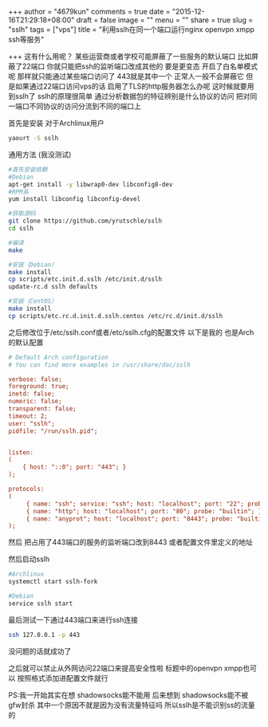 +++
author = "4679kun"
comments = true
date = "2015-12-16T21:29:18+08:00"
draft = false
image = ""
menu = ""
share = true
slug = "sslh"
tags = ["vps"]
title = "利用sslh在同一个端口运行nginx openvpn xmpp ssh等服务"

+++
  这有什么用呢？ 某些运营商或者学校可能屏蔽了一些服务的默认端口 比如屏蔽了22端口 你就只能把ssh的监听端口改成其他的 要是更变态 开启了白名单模式呢 那样就只能通过某些端口访问了 443就是其中一个 正常人一般不会屏蔽它 但是如果通过22端口访问vps的话 启用了TLS的http服务器怎么办呢 这时候就要用到sslh了
  sslh的原理很简单 通过分析数据包的特征辨别是什么协议的访问 把对同一端口不同协议的访问分流到不同的端口上

首先是安装
对于Archlinux用户
```bash
yaourt -S sslh
```
通用方法 (我没测试)
```bash
#首先安装依赖
#Debian
apt-get install -y libwrap0-dev libconfig8-dev
#RPM系
yum install libconfig libconfig-devel

#获取源码
git clone https://github.com/yrutschle/sslh
cd sslh

#编译
make

#安装（Debian）
make install
cp scripts/etc.init.d.sslh /etc/init.d/sslh
update-rc.d sslh defaults

#安装（CentOS）
make install
cp scripts/etc.rc.d.init.d.sslh.centos /etc/rc.d/init.d/sslh
```

之后修改位于/etc/sslh.conf或者/etc/sslh.cfg的配置文件
以下是我的 也是Arch的默认配置
```cfg
# Default Arch configuration
# You can find more examples in /usr/share/doc/sslh

verbose: false;
foreground: true;
inetd: false;
numeric: false;
transparent: false;
timeout: 2;
user: "sslh";
pidfile: "/run/sslh.pid";


listen:
(
    { host: "::0"; port: "443"; }
);

protocols:
(
     { name: "ssh"; service: "ssh"; host: "localhost"; port: "22"; probe: "builtin"; },
     { name: "http"; host: "localhost"; port: "80"; probe: "builtin"; },     { name: "ssl"; host: "localhost"; port: "8443"; probe: "builtin"; },
     { name: "anyprot"; host: "localhost"; port: "8443"; probe: "builtin"; }
);
```
然后 把占用了443端口的服务的监听端口改到8443 或者配置文件里定义的地址

然后启动sslh
```bash
#Archlinux
systemctl start sslh-fork

#Debian
service sslh start
```

最后测试一下通过443端口来进行ssh连接
```bash
ssh 127.0.0.1 -p 443
```
没问题的话就成功了

之后就可以禁止从外网访问22端口来提高安全性啦
标题中的openvpn xmpp也可以 按照格式添加进配置文件就行


PS:我一开始其实在想 shadowsocks能不能用 后来想到 shadowsocks能不被gfw封杀 其中一个原因不就是因为没有流量特征吗 所以sslh是不能识别ss的流量的

